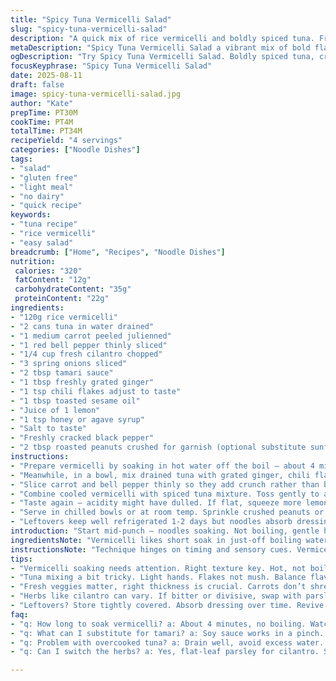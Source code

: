 ```yaml
---
title: "Spicy Tuna Vermicelli Salad"
slug: "spicy-tuna-vermicelli-salad"
description: "A quick mix of rice vermicelli and boldly spiced tuna. Fresh veggies and herbs bring crunch and fragrance. Uses chili flakes and ginger for heat, swapping lime for lemon, and soy sauce for tamari. Perfect for warm kitchens, light dinners or lunch redux from fridge. No nuts no gluten no dairy no fuss."
metaDescription: "Spicy Tuna Vermicelli Salad a vibrant mix of bold flavors, fresh veggies, and herbs. Quick, satisfying meal for warm days or lunch."
ogDescription: "Try Spicy Tuna Vermicelli Salad. Boldly spiced tuna, crunchy veggies, and fresh herbs unite for a light and refreshing meal. Enjoy any time."
focusKeyphrase: "Spicy Tuna Vermicelli Salad"
date: 2025-08-11
draft: false
image: spicy-tuna-vermicelli-salad.jpg
author: "Kate"
prepTime: PT30M
cookTime: PT4M
totalTime: PT34M
recipeYield: "4 servings"
categories: ["Noodle Dishes"]
tags:
- "salad"
- "gluten free"
- "light meal"
- "no dairy"
- "quick recipe"
keywords:
- "tuna recipe"
- "rice vermicelli"
- "easy salad"
breadcrumb: ["Home", "Recipes", "Noodle Dishes"]
nutrition: 
 calories: "320"
 fatContent: "12g"
 carbohydrateContent: "35g"
 proteinContent: "22g"
ingredients:
- "120g rice vermicelli"
- "2 cans tuna in water drained"
- "1 medium carrot peeled julienned"
- "1 red bell pepper thinly sliced"
- "1/4 cup fresh cilantro chopped"
- "3 spring onions sliced"
- "2 tbsp tamari sauce"
- "1 tbsp freshly grated ginger"
- "1 tsp chili flakes adjust to taste"
- "1 tbsp toasted sesame oil"
- "Juice of 1 lemon"
- "1 tsp honey or agave syrup"
- "Salt to taste"
- "Freshly cracked black pepper"
- "2 tbsp roasted peanuts crushed for garnish (optional substitute sunflower seeds)"
instructions:
- "Prepare vermicelli by soaking in hot water off the boil — about 4 minutes till tender but still with a bite. Overdone vermicelli turns gummy; drain and rinse under cold water immediately to halt cooking. Spread on a tray to cool."
- "Meanwhile, in a bowl, mix drained tuna with grated ginger, chili flakes, tamari, lemon juice, honey, and sesame oil. Adjust seasoning; you want a punchy balance — salty, tangy, and spicy with a mellow sweetness. Taste before adding more chili. Sauce clings better if tuna is slightly flaky but not mashed."
- "Slice carrot and bell pepper thinly so they add crunch rather than bulk. Spring onions and cilantro chopped fresh bring bright notes and vapors — chop right before mixing to keep aroma intact. Save some herbs aside for garnish."
- "Combine cooled vermicelli with spiced tuna mixture. Toss gently to avoid breaking noodles. Fold in veggies and most herbs except garnish."
- "Taste again — acidity might have dulled. If flat, squeeze more lemon. If too fierce, a drizzle honey smooths edges."
- "Serve in chilled bowls or at room temp. Sprinkle crushed peanuts or sunflower seeds on top for contrasting crunch — if allergic, just omit or try toasted pumpkin seeds."
- "Leftovers keep well refrigerated 1-2 days but noodles absorb dressing and soften. Add fresh herbs or lemon juice when reheating to revive brightness."
introduction: "Start mid-punch — noodles soaking. Not boiling, gentle hot water softens without mush. Think texture. Tuna's dry? Drain thoroughly. Water ruins mouthfeel and dilutes flavor. Spice mix — chili flakes and fresh ginger grated right before mixing; flavor fades fast if prepped too early. Citrus juice switches here — lemon sharpens differently than lime's grassy tang. Crunch is key. Fresh carrot not shredded too fine, bell pepper sliced thinly but still crisp. Herb addition last second, keeps that fresh hit, aroma bursts through. Sesame oil toasted for nuttiness without heaviness. Balance sweet sour salty spicy. Toss, taste, adjust. Serve cool but not cold. Embrace leftovers — best next day after flavors meld but refresh with lemons or herbs — prevents flabbiness."
ingredientsNote: "Vermicelli likes short soak in just-off boiling water; overcooking turns to glue. Tuna canned in water preferred to oil for lighter mouthfeel but drain meticulously. Tamari swaps soy for gluten free, similar punch. Fresh ginger zings, avoid powdered — lacks brightness and texture. Chili flakes used over fresh chilies for controlled heat and shelf life; adjust to taste. Lemon juice replaces lime juice here if lime isn’t handy; lemon less aromatic but more readily available. Carrots sliced thick enough to crunch but blend into salad. Bell pepper adds sweetness; red preferred for color and mildness. Cilantro sometimes divisive — can swap for flat-leaf parsley if not a fan. Toasted sesame oil is finishing oil — no high heat; adds fragrance. Honey or agave balances acid and heat; can omit for savory-only. Peanuts introduce crunch plus flavor contrast but swap seeds for allergy concerns or omit entirely."
instructionsNote: "Technique hinges on timing and sensory cues. Vermicelli soaking is not boiling; bubbles are quiet, water hot enough to soften but not cook aggressively. Drain and rinse cold to stop carryover cooking. Tuna mixing demands light hands — overmix crushed paste, lose texture. Gradual seasoning with tamari and lemon juice prevents overpowering. Grating ginger fresh releases essential oils and sharpness; no shortcuts. Vegetable prep is straightforward but slicing thickness dictates crunch retention, not shredded piles. Toss combined ingredients gently; breakage messes texture. Final taste test essential because citrus and salt dull quickly once mixed, so adjust before plating. Garnishing with nuts or seeds offers variation, prevents salad from being one-note mush. Leftovers require stirring, fresh herbs, maybe splash lemon—never microwave too hot; warms, not cooks. This keeps light mouthfeel."
tips:
- "Vermicelli soaking needs attention. Right texture key. Hot, not boiling water. Watch for bubbles; avoid mush. Drain quickly, rinse with cold water. Focus on keeping noodles intact."
- "Tuna mixing a bit tricky. Light hands. Flakes not mush. Balance flavors carefully. Taste as you go. Adjust chili, salt, honey. Tweak until flavor pops. Aim for punchy not overwhelming."
- "Fresh veggies matter, right thickness is crucial. Carrots don’t shred too fine. Allows crunch. Bell pepper thin for sweetness. Slice just before adding. Preserve aroma and taste."
- "Herbs like cilantro can vary. If bitter or divisive, swap with parsley. Both add freshness. Keep some for garnish. Variety in texture and flavor helps."
- "Leftovers? Store tightly covered. Absorb dressing over time. Revive with fresh lemon juice or herbs when serving again. Avoid microwaving too hot. Aim for gentle warmth only."
faq:
- "q: How long to soak vermicelli? a: About 4 minutes, no boiling. Watch for tenderness, drain right after. Cold rinse halts cooking, avoids gluey texture."
- "q: What can I substitute for tamari? a: Soy sauce works in a pinch. Adjust for gluten allergies. Coconut aminos for a lighter alternative might suit."
- "q: Problem with overcooked tuna? a: Drain well, avoid excess water. Too wet dulls flavors. Flake gently without mashing. Keep texture for bite."
- "q: Can I switch the herbs? a: Yes, flat-leaf parsley for cilantro. Still fresh, adds brightness. Experiment with mint too.The key's keeping freshness."

---
```

